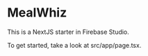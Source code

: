 # MealWhiz

This is a NextJS starter in Firebase Studio.

To get started, take a look at src/app/page.tsx.

